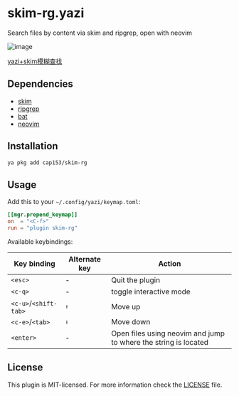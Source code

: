 # skim-rg.yazi

Search files by content via skim and ripgrep, open with neovim

![image](https://github.com/user-attachments/assets/675bf8d7-6ab1-4182-9402-14bdf45ece17)

[yazi+skim模糊查找](https://www.bilibili.com/video/BV1St34zMEV6/?share_source=copy_web&vd_source=d34abe3786a6b85ecc07875a85795885)

## Dependencies

* [skim](https://github.com/skim-rs/skim)
* [ripgrep](https://github.com/BurntSushi/ripgrep)
* [bat](https://github.com/sharkdp/bat)
* [neovim](https://github.com/neovim/neovim)

## Installation

```sh
ya pkg add cap153/skim-rg
```

## Usage

Add this to your `~/.config/yazi/keymap.toml`:

```toml
[[mgr.prepend_keymap]]
on  = "<C-f>"
run = "plugin skim-rg"
```

Available keybindings:

| Key binding           | Alternate key | Action                                                          |
|-----------------------|---------------|-----------------------------------------------------------------|
| `<esc>`               | -             | Quit the plugin                                                 |
| `<c-q>`               | -             | toggle interactive mode                                         |
| `<c-u>`/`<shift-tab>` | <kbd>↑</kbd>  | Move up                                                         |
| `<c-e>`/`<tab>`       | <kbd>↓</kbd>  | Move down                                                       |
| `<enter>`             | -             | Open files using neovim and jump to where the string is located |

## License

This plugin is MIT-licensed. For more information check the [LICENSE](LICENSE) file.

